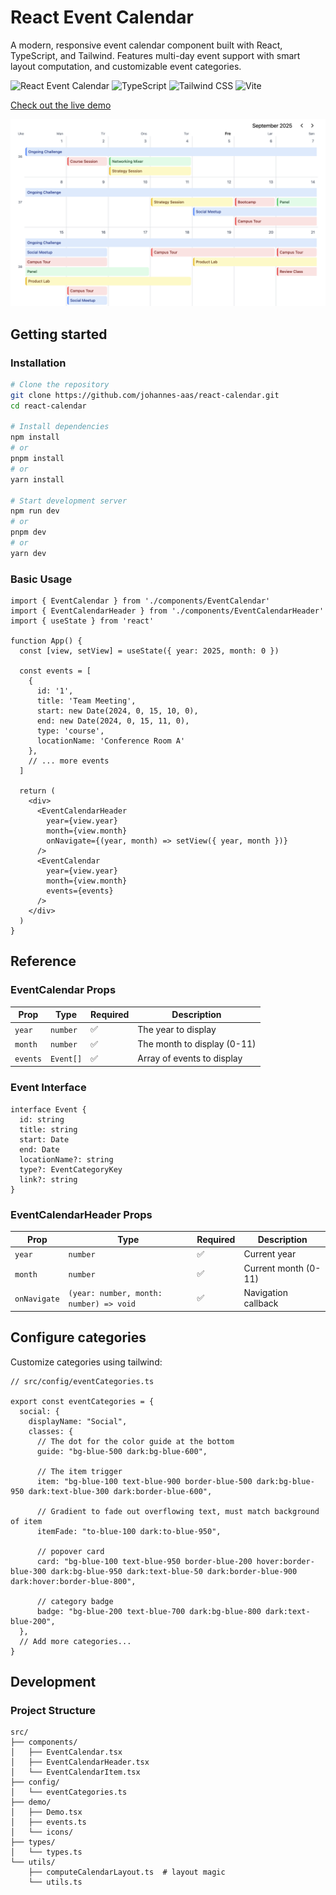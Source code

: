 # React Event Calendar

A modern, responsive event calendar component built with React, TypeScript, and Tailwind. Features multi-day event support with smart layout computation, and customizable event categories.

![React Event Calendar](https://img.shields.io/badge/React-19.1.1-blue)
![TypeScript](https://img.shields.io/badge/TypeScript-5.8.3-blue)
![Tailwind CSS](https://img.shields.io/badge/Tailwind_CSS-4.1.13-38B2AC)
![Vite](https://img.shields.io/badge/Vite-7.1.2-646CFF)

[Check out the live demo](https://johannes-aas.github.io/react-calendar/)

![Calendar preview](./calendar.png)


## Getting started

### Installation

```bash
# Clone the repository
git clone https://github.com/johannes-aas/react-calendar.git
cd react-calendar

# Install dependencies
npm install
# or
pnpm install
# or
yarn install

# Start development server
npm run dev
# or
pnpm dev
# or
yarn dev
```

### Basic Usage

```tsx
import { EventCalendar } from './components/EventCalendar'
import { EventCalendarHeader } from './components/EventCalendarHeader'
import { useState } from 'react'

function App() {
  const [view, setView] = useState({ year: 2025, month: 0 })
  
  const events = [
    {
      id: '1',
      title: 'Team Meeting',
      start: new Date(2024, 0, 15, 10, 0),
      end: new Date(2024, 0, 15, 11, 0),
      type: 'course',
      locationName: 'Conference Room A'
    },
    // ... more events
  ]

  return (
    <div>
      <EventCalendarHeader
        year={view.year}
        month={view.month}
        onNavigate={(year, month) => setView({ year, month })}
      />
      <EventCalendar 
        year={view.year} 
        month={view.month} 
        events={events} 
      />
    </div>
  )
}
```

## Reference

### EventCalendar Props

| Prop | Type | Required | Description |
|------|------|----------|-------------|
| `year` | `number` | ✅ | The year to display |
| `month` | `number` | ✅ | The month to display (0-11) |
| `events` | `Event[]` | ✅ | Array of events to display |

### Event Interface

```tsx
interface Event {
  id: string
  title: string
  start: Date
  end: Date
  locationName?: string
  type?: EventCategoryKey
  link?: string
}
```

### EventCalendarHeader Props

| Prop | Type | Required | Description |
|------|------|----------|-------------|
| `year` | `number` | ✅ | Current year |
| `month` | `number` | ✅ | Current month (0-11) |
| `onNavigate` | `(year: number, month: number) => void` | ✅ | Navigation callback |

## Configure categories

Customize categories using tailwind:

```tsx
// src/config/eventCategories.ts

export const eventCategories = {
  social: {
    displayName: "Social",
    classes: {
      // The dot for the color guide at the bottom
      guide: "bg-blue-500 dark:bg-blue-600",

      // The item trigger
      item: "bg-blue-100 text-blue-900 border-blue-500 dark:bg-blue-950 dark:text-blue-300 dark:border-blue-600",

      // Gradient to fade out overflowing text, must match background of item 
      itemFade: "to-blue-100 dark:to-blue-950",

      // popover card
      card: "bg-blue-100 text-blue-950 border-blue-200 hover:border-blue-300 dark:bg-blue-950 dark:text-blue-50 dark:border-blue-900 dark:hover:border-blue-800",

      // category badge
      badge: "bg-blue-200 text-blue-700 dark:bg-blue-800 dark:text-blue-200",
  },
  // Add more categories...
}
```


## Development

### Project Structure

```
src/
├── components/
│   ├── EventCalendar.tsx
│   ├── EventCalendarHeader.tsx
│   └── EventCalendarItem.tsx
├── config/
│   └── eventCategories.ts
├── demo/
│   ├── Demo.tsx
│   ├── events.ts
│   └── icons/
├── types/
│   └── types.ts
└── utils/
    ├── computeCalendarLayout.ts  # layout magic
    └── utils.ts
```

